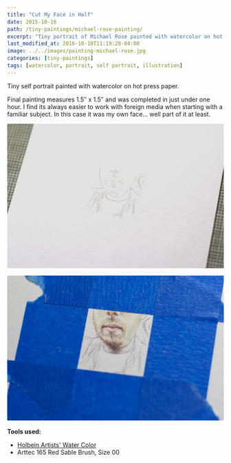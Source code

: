 ```yaml
---
title: "Cut My Face in Half"
date: 2015-10-16
path: /tiny-paintings/michael-rose-painting/
excerpt: "Tiny portrait of Michael Rose painted with watercolor on hot press paper."
last_modified_at: 2016-10-10T11:19:28-04:00
image: ../../images/painting-michael-rose.jpg
categories: [tiny-paintings]
tags: [watercolor, portrait, self portrait, illustration]
---
```


Tiny self portrait painted with watercolor on hot press paper.

Final painting measures 1.5&#x2033; x 1.5&#x2033; and was completed in just under one hour. I find its always easier to work with foreign media when starting with a familiar subject. In this case it was my own face... well part of it at least.

![Pencil sketch work in process](../../images/painting-michael-rose-process-1-lg.jpg)

![First layer of watercolor glaze](../../images/painting-michael-rose-process-2-lg.jpg)

**Tools used:**

- [Holbein Artists' Water Color](https://amzn.to/2ZPsCTN)
- Arttec 165 Red Sable Brush, Size 00
